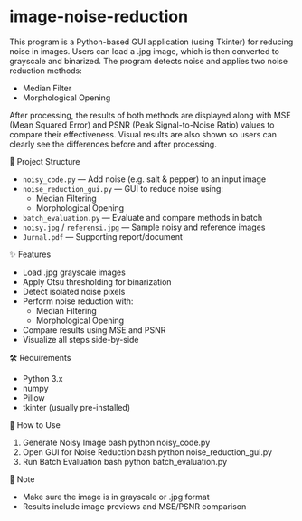 ﻿# image-noise-reduction
 
This program is a Python-based GUI application (using Tkinter) for reducing noise in images. Users can load a .jpg image, which is then converted to grayscale and binarized. The program detects noise and applies two noise reduction methods:

- Median Filter
- Morphological Opening

After processing, the results of both methods are displayed along with MSE (Mean Squared Error) and PSNR (Peak Signal-to-Noise Ratio) values to compare their effectiveness. Visual results are also shown so users can clearly see the differences before and after processing.

📁 Project Structure
- `noisy_code.py` — Add noise (e.g. salt & pepper) to an input image
- `noise_reduction_gui.py` — GUI to reduce noise using:
  - Median Filtering
  - Morphological Opening
- `batch_evaluation.py` — Evaluate and compare methods in batch
- `noisy.jpg` / `referensi.jpg` — Sample noisy and reference images
- `Jurnal.pdf` — Supporting report/document

✨ Features
- Load .jpg grayscale images
- Apply Otsu thresholding for binarization
- Detect isolated noise pixels
- Perform noise reduction with:
  - Median Filtering
  - Morphological Opening
- Compare results using MSE and PSNR
- Visualize all steps side-by-side

🛠️ Requirements
- Python 3.x
- numpy
- Pillow
- tkinter (usually pre-installed)

🚀 How to Use
1. Generate Noisy Image
bash
python noisy_code.py
2. Open GUI for Noise Reduction
bash
python noise_reduction_gui.py
3. Run Batch Evaluation
bash
python batch_evaluation.py

📝 Note
- Make sure the image is in grayscale or .jpg format
- Results include image previews and MSE/PSNR comparison
